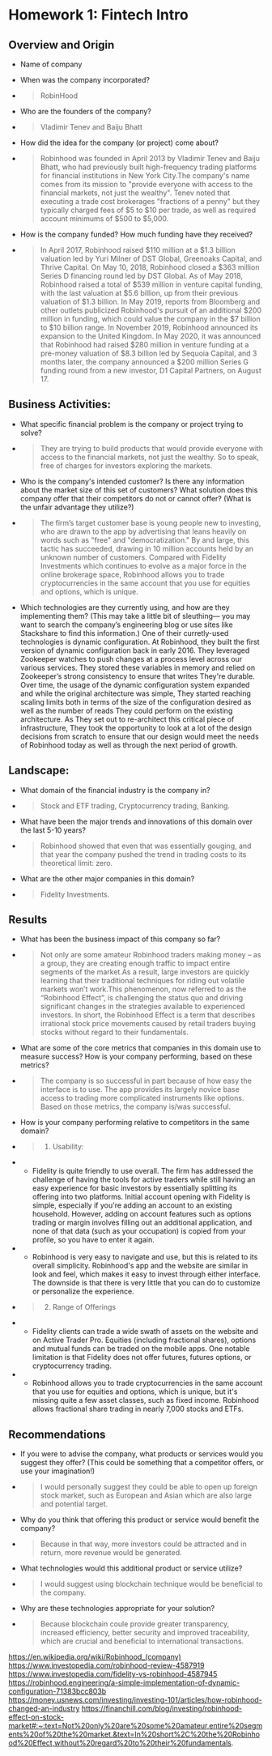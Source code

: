 # Homework 1: Fintech Intro

## Overview and Origin

* Name of company

* When was the company incorporated?
- > RobinHood 
* Who are the founders of the company?
- >Vladimir Tenev and Baiju Bhatt

* How did the idea for the company (or project) come about?
- > Robinhood was founded in April 2013 by Vladimir Tenev and Baiju Bhatt, who had previously built high-frequency trading platforms for financial institutions in New York City.The company's name comes from its mission to "provide everyone with access to the financial markets, not just the wealthy". Tenev noted that executing a trade cost brokerages "fractions of a penny" but they typically charged fees of $5 to $10 per trade, as well as required account minimums of $500 to $5,000.
* How is the company funded? How much funding have they received?
- >In April 2017, Robinhood raised $110 million at a $1.3 billion valuation led by Yuri Milner of DST Global, Greenoaks Capital, and Thrive Capital. On May 10, 2018, Robinhood closed a $363 million Series D financing round led by DST Global. As of May 2018, Robinhood raised a total of $539 million in venture capital funding, with the last valuation at $5.6 billion, up from their previous valuation of $1.3 billion. In May 2019, reports from Bloomberg and other outlets publicized Robinhood's pursuit of an additional $200 million in funding, which could value the company in the $7 billion to $10 billion range. In November 2019, Robinhood announced its expansion to the United Kingdom.
In May 2020, it was announced that Robinhood had raised $280 million in venture funding at a pre-money valuation of $8.3 billion led by Sequoia Capital, and 3 months later, the company announced a $200 million Series G funding round from a new investor, D1 Capital Partners, on August 17.

## Business Activities:

* What specific financial problem is the company or project trying to solve?
- > They are trying to build products that would provide everyone with access to the financial markets, not just the wealthy. So to speak, free of charges for investors exploring the markets.
* Who is the company's intended customer?  Is there any information about the market size of this set of customers?
What solution does this company offer that their competitors do not or cannot offer? (What is the unfair advantage they utilize?)
- > The firm’s target customer base is young people new to investing, who are drawn to the app by advertising that leans heavily on words such as "free" and "democratization." By and large, this tactic has succeeded, drawing in 10 million accounts held by an unknown number of customers. Compared with Fidelity Investments which continues to evolve as a major force in the online brokerage space, Robinhood allows you to trade cryptocurrencies in the same account that you use for equities and options, which is unique.
* Which technologies are they currently using, and how are they implementing them? (This may take a little bit of sleuthing–– you may want to search the company’s engineering blog or use sites like Stackshare to find this information.)
One of their curretly-used technologies is dynamic configuration.
At Robinhood, they built the first version of dynamic configuration back in early 2016. They leveraged Zookeeper watches to push changes at a process level across our various services. They stored these variables in memory and relied on Zookeeper’s strong consistency to ensure that writes They're durable. Over time, the usage of the dynamic configuration system expanded and while the original architecture was simple, They started reaching scaling limits both in terms of the size of the configuration desired as well as the number of reads They could perform on the existing architecture. As They set out to re-architect this critical piece of infrastructure, They took the opportunity to look at a lot of the design decisions from scratch to ensure that our design would meet the needs of Robinhood today as well as through the next period of growth.

## Landscape:

* What domain of the financial industry is the company in?
- > Stock and ETF trading, Cryptocurrency trading, Banking.

* What have been the major trends and innovations of this domain over the last 5-10 years?
- > Robinhood showed that even that was essentially gouging, and that year the company pushed the trend in trading costs to its theoretical limit: zero.
* What are the other major companies in this domain?
- > Fidelity Investments.

## Results

* What has been the business impact of this company so far?
- > Not only are some amateur Robinhood traders making money – as a group, they are creating enough traffic to impact entire segments of the market.As a result, large investors are quickly learning that their traditional techniques for riding out volatile markets won’t work.This phenomenon, now referred to as the “Robinhood Effect”, is challenging the status quo and driving significant changes in the strategies available to experienced investors. In short, the Robinhood Effect is a term that describes irrational stock price movements caused by retail traders buying stocks without regard to their fundamentals.

* What are some of the core metrics that companies in this domain use to measure success? How is your company performing, based on these metrics?
- >The company is so successful in part because of how easy the interface is to use. The app provides its largely novice base access to trading more complicated instruments like options.
Based on those metrics, the company is/was successful.
* How is your company performing relative to competitors in the same domain?
- > 1. Usability: 
- - Fidelity is quite friendly to use overall. The firm has addressed the challenge of having the tools for active traders while still having an easy experience for basic investors by essentially splitting its offering into two platforms. Initial account opening with Fidelity is simple, especially if you're adding an account to an existing household. However, adding on account features such as options trading or margin involves filling out an additional application, and none of that data (such as your occupation) is copied from your profile, so you have to enter it again.
- - Robinhood is very easy to navigate and use, but this is related to its overall simplicity. Robinhood's app and the website are similar in look and feel, which makes it easy to invest through either interface. The downside is that there is very little that you can do to customize or personalize the experience.
- > 2. Range of Offerings
- - Fidelity clients can trade a wide swath of assets on the website and on Active Trader Pro. Equities (including fractional shares), options and mutual funds can be traded on the mobile apps. One notable limitation is that Fidelity does not offer futures, futures options, or cryptocurrency trading. 
- - Robinhood allows you to trade cryptocurrencies in the same account that you use for equities and options, which is unique, but it's missing quite a few asset classes, such as fixed income. Robinhood allows fractional share trading in nearly 7,000 stocks and ETFs.

## Recommendations

* If you were to advise the company, what products or services would you suggest they offer? (This could be something that a competitor offers, or use your imagination!)
- > I would personally suggest they could be able to open up foreign stock market, such as European and Asian which are also large and potential target.

* Why do you think that offering this product or service would benefit the company?
- >Because in that way, more investors could be attracted and in return, more revenue would be generated.

* What technologies would this additional product or service utilize?
- > I would suggest using blockchain technique would be beneficial to the company.
* Why are these technologies appropriate for your solution?
- > Because blockchain coule provide greater transparency, increased efficiency, better security and improved traceability, which are crucial and beneficial to international transactions.



https://en.wikipedia.org/wiki/Robinhood_(company)
https://www.investopedia.com/robinhood-review-4587919
https://www.investopedia.com/fidelity-vs-robinhood-4587945
https://robinhood.engineering/a-simple-implementation-of-dynamic-configuration-71383bcc803b
https://money.usnews.com/investing/investing-101/articles/how-robinhood-changed-an-industry
https://financhill.com/blog/investing/robinhood-effect-on-stock-market#:~:text=Not%20only%20are%20some%20amateur,entire%20segments%20of%20the%20market.&text=In%20short%2C%20the%20Robinhood%20Effect,without%20regard%20to%20their%20fundamentals.